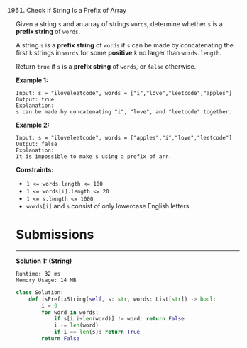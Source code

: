 1961. Check If String Is a Prefix of Array

Given a string `s` and an array of strings `words`, determine whether `s` is a **prefix string** of `words`.

A string `s` is a **prefix string** of `words` if `s` can be made by concatenating the first `k` strings in `words` for some **positive** `k` no larger than `words.length`.

Return `true` if `s` is a **prefix string** of `words`, or `false` otherwise.

 

**Example 1:**
```
Input: s = "iloveleetcode", words = ["i","love","leetcode","apples"]
Output: true
Explanation:
s can be made by concatenating "i", "love", and "leetcode" together.
```

**Example 2:**
```
Input: s = "iloveleetcode", words = ["apples","i","love","leetcode"]
Output: false
Explanation:
It is impossible to make s using a prefix of arr.
```

**Constraints:**

* `1 <= words.length <= 100`
* `1 <= words[i].length <= 20`
* `1 <= s.length <= 1000`
* `words[i]` and `s` consist of only lowercase English letters.

# Submissions
---
**Solution 1: (String)**
```
Runtime: 32 ms
Memory Usage: 14 MB
```
```python
class Solution:
    def isPrefixString(self, s: str, words: List[str]) -> bool:
        i = 0
        for word in words: 
            if s[i:i+len(word)] != word: return False 
            i += len(word)
            if i == len(s): return True 
        return False 
```
